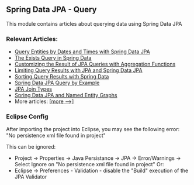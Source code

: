 ## Spring Data JPA - Query

This module contains articles about querying data using Spring Data JPA 

### Relevant Articles: 
- [Query Entities by Dates and Times with Spring Data JPA](https://www.baeldung.com/spring-data-jpa-query-by-date)
- [The Exists Query in Spring Data](https://www.baeldung.com/spring-data-exists-query)
- [Customizing the Result of JPA Queries with Aggregation Functions](https://www.baeldung.com/jpa-queries-custom-result-with-aggregation-functions)
- [Limiting Query Results with JPA and Spring Data JPA](https://www.baeldung.com/jpa-limit-query-results)
- [Sorting Query Results with Spring Data](https://www.baeldung.com/spring-data-sorting)
- [Spring Data JPA Query by Example](https://www.baeldung.com/spring-data-query-by-example)
- [JPA Join Types](https://www.baeldung.com/jpa-join-types)
- [Spring Data JPA and Named Entity Graphs](https://www.baeldung.com/spring-data-jpa-named-entity-graphs)
- More articles: [[more -->]](../spring-data-jpa-query-2)

### Eclipse Config 
After importing the project into Eclipse, you may see the following error:  
"No persistence xml file found in project"

This can be ignored: 
- Project -> Properties -> Java Persistance -> JPA -> Error/Warnings -> Select Ignore on "No persistence xml file found in project"
Or: 
- Eclipse -> Preferences - Validation - disable the "Build" execution of the JPA Validator 
